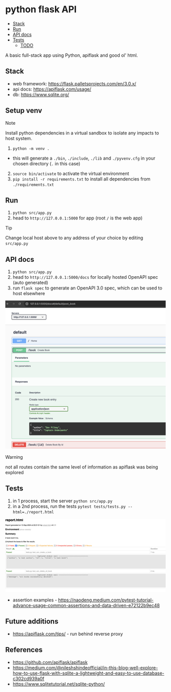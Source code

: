 # python flask API

- [Stack](#stack)
- [Run](#run)
- [API docs](#api-docs)
- [Tests](#tests)
  - [TODO](#todo)

A basic full-stack app using Python, apiflask and good ol' html.

## Stack

- web framework: https://flask.palletsprojects.com/en/3.0.x/
- api docs: https://apiflask.com/usage/
- db: https://www.sqlite.org/

## Setup venv

> [!NOTE]
> Install python dependencies in a virtual sandbox to isolate any impacts to host system.

1. `python -m venv .`
  - this will generate a `./bin`, `./include`, `./lib` and `./pyvenv.cfg` in your chosen directory (`.` in this case)
2. `source bin/activate` to activate the virtual environment
3. `pip install -r requirements.txt` to install all dependencies from `./requirements.txt`

## Run

1. `python src/app.py`
2. head to `http://127.0.0.1:5000` for app (root `/` is the web app)

> [!TIP]
> Change local host above to any address of your choice by editing `src/app.py`

## API docs

1. `python src/app.py`
2. head to `http://127.0.0.1:5000/docs` for locally hosted OpenAPI spec (auto generated)
3. run `flask spec` to generate an OpenAPI 3.0 spec, which can be used to host elsewhere

![img](./assets/img-docs.png)

> [!WARNING]
> not all routes contain the same level of information as apiflask was being explored



## Tests

1. in 1 process, start the server `python src/app.py`
2. in a 2nd process, run the tests `pytest tests/tests.py --html=./report.html`

![tests](./assets/img-tests.png)

- assertion examples - https://naodeng.medium.com/pytest-tutorial-advance-usage-common-assertions-and-data-driven-e72122b9ec48

## Future additions

- https://apiflask.com/tips/ - run behind reverse proxy

## References
- https://github.com/apiflask/apiflask
- https://medium.com/@nileshshindeofficial/in-this-blog-well-explore-how-to-use-flask-with-sqlite-a-lightweight-and-easy-to-use-database-c302cd939a0f
- https://www.sqlitetutorial.net/sqlite-python/